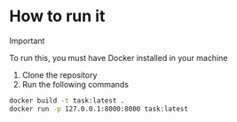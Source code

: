 # How to run it

> [!IMPORTANT]
> To run this, you must have Docker installed in your machine

1. Clone the repository
2. Run the following commands

```bash
docker build -t task:latest . 
docker run -p 127.0.0.1:8000:8000 task:latest
```
